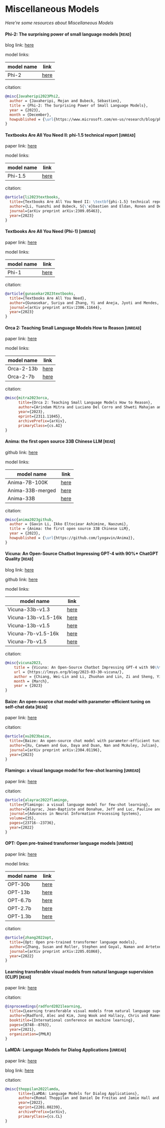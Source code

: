 # Miscellaneous Models
*Here're some resources about Miscellaneous Models*


#### Phi-2: The surprising power of small language models [`READ`]

blog link: [here](https://www.microsoft.com/en-us/research/blog/phi-2-the-surprising-power-of-small-language-models/)

model links:

|model name|link|
|-|-|
|Phi-2|[here](https://huggingface.co/microsoft/phi-2)|

citation:
```bibtex
@misc{Javaheripi2023Phi2,
  author = {Javaheripi, Mojan and Bubeck, Sébastien},
  title = {Phi-2: The Surprising Power of Small Language Models},
  year = {2023},
  month = {December},
  howpublished = {\url{https://www.microsoft.com/en-us/research/blog/phi-2-the-surprising-power-of-small-language-models/}},
}
```

#### Textbooks Are All You Need II: phi-1.5 technical report [`UNREAD`]

paper link: [here](https://arxiv.org/pdf/2309.05463.pdf)

model links:

|model name|link|
|-|-|
|Phi-1.5|[here](https://huggingface.co/microsoft/phi-1_5)|

citation:
```bibtex
@article{li2023textbooks,
  title={Textbooks Are All You Need II: \textbf{phi-1.5} technical report},
  author={Li, Yuanzhi and Bubeck, S{\'e}bastien and Eldan, Ronen and Del Giorno, Allie and Gunasekar, Suriya and Lee, Yin Tat},
  journal={arXiv preprint arXiv:2309.05463},
  year={2023}
}

```


#### Textbooks Are All You Need (Phi-1) [`UNREAD`]

paper link: [here](https://arxiv.org/pdf/2306.11644.pdf)

model links:

|model name|link|
|-|-|
|Phi-1|[here](https://huggingface.co/microsoft/phi-1)|

citation:
```bibtex
@article{gunasekar2023textbooks,
  title={Textbooks Are All You Need},
  author={Gunasekar, Suriya and Zhang, Yi and Aneja, Jyoti and Mendes, Caio C{\'e}sar Teodoro and Del Giorno, Allie and Gopi, Sivakanth and Javaheripi, Mojan and Kauffmann, Piero and de Rosa, Gustavo and Saarikivi, Olli and others},
  journal={arXiv preprint arXiv:2306.11644},
  year={2023}
}
```



#### Orca 2: Teaching Small Language Models How to Reason [`UNREAD`]

paper link: [here](https://arxiv.org/pdf/2311.11045.pdf)

model links: 

|model name|link|
|-|-|
|Orca-2-13b|[here](https://huggingface.co/microsoft/Orca-2-13b)|
|Orca-2-7b|[here](https://huggingface.co/microsoft/Orca-2-7b)|

citation:
```bibtex
@misc{mitra2023orca,
      title={Orca 2: Teaching Small Language Models How to Reason}, 
      author={Arindam Mitra and Luciano Del Corro and Shweti Mahajan and Andres Codas and Clarisse Simoes and Sahaj Agarwal and Xuxi Chen and Anastasia Razdaibiedina and Erik Jones and Kriti Aggarwal and Hamid Palangi and Guoqing Zheng and Corby Rosset and Hamed Khanpour and Ahmed Awadallah},
      year={2023},
      eprint={2311.11045},
      archivePrefix={arXiv},
      primaryClass={cs.AI}
}
```


#### Anima: the first open source 33B Chinese LLM [`READ`]

github link: [here](https://github.com/lyogavin/Anima)

model links: 

|model name|link|
|-|-|
|Anima-7B-100K|[here](https://huggingface.co/lyogavin/Anima-7B-100K)|
|Anima-33B-merged|[here](https://huggingface.co/lyogavin/Anima33B-merged)|
|Anima-33B|[here](https://huggingface.co/lyogavin/Anima33B)|

citation:
```bibtex
@misc{anima2023github,
  author = {Gavin Li, Ikko Eltociear Ashimine, Naozumi},
  title = {Anima: the first open source 33B Chinese LLM},
  year = {2023},
  howpublished = {\url{https://github.com/lyogavin/Anima}},
}
```


#### Vicuna: An Open-Source Chatbot Impressing GPT-4 with 90%* ChatGPT Quality [`READ`]

blog link: [here](https://lmsys.org/blog/2023-03-30-vicuna/)

github link: [here](https://github.com/lm-sys/FastChat)

model links: 

|model name|link|
|-|-|
|Vicuna-33b-v1.3|[here](https://huggingface.co/lmsys/vicuna-33b-v1.3)|
|Vicuna-13b-v1.5-16k|[here](https://huggingface.co/lmsys/vicuna-13b-v1.5-16k)|
|Vicuna-13b-v1.5|[here](https://huggingface.co/lmsys/vicuna-13b-v1.5)|
|Vicuna-7b-v1.5-16k|[here](https://huggingface.co/lmsys/vicuna-7b-v1.5-16k)|
|Vicuna-7b-v1.5|[here](https://huggingface.co/lmsys/vicuna-7b-v1.5)|

citation:
```bibtex
@misc{vicuna2023,
    title = {Vicuna: An Open-Source Chatbot Impressing GPT-4 with 90\%* ChatGPT Quality},
    url = {https://lmsys.org/blog/2023-03-30-vicuna/},
    author = {Chiang, Wei-Lin and Li, Zhuohan and Lin, Zi and Sheng, Ying and Wu, Zhanghao and Zhang, Hao and Zheng, Lianmin and Zhuang, Siyuan and Zhuang, Yonghao and Gonzalez, Joseph E. and Stoica, Ion and Xing, Eric P.},
    month = {March},
    year = {2023}
}
```

#### Baize: An open-source chat model with parameter-efficient tuning on self-chat data [`READ`]

paper link: [here](https://arxiv.org/pdf/2304.01196)

citation: 
```bibtex
@article{xu2023baize,
  title={Baize: An open-source chat model with parameter-efficient tuning on self-chat data},
  author={Xu, Canwen and Guo, Daya and Duan, Nan and McAuley, Julian},
  journal={arXiv preprint arXiv:2304.01196},
  year={2023}
}
```


#### Flamingo: a visual language model for few-shot learning [`UNREAD`]

paper link: [here](https://proceedings.neurips.cc/paper_files/paper/2022/file/960a172bc7fbf0177ccccbb411a7d800-Paper-Conference.pdf)

citation: 
```bibtex
@article{alayrac2022flamingo,
  title={Flamingo: a visual language model for few-shot learning},
  author={Alayrac, Jean-Baptiste and Donahue, Jeff and Luc, Pauline and Miech, Antoine and Barr, Iain and Hasson, Yana and Lenc, Karel and Mensch, Arthur and Millican, Katherine and Reynolds, Malcolm and others},
  journal={Advances in Neural Information Processing Systems},
  volume={35},
  pages={23716--23736},
  year={2022}
}
```


#### OPT: Open pre-trained transformer language models [`UNREAD`]

paper link: [here](https://arxiv.org/pdf/2205.01068.pdf?fbclid=IwAR1_0YiQKgxIsy8unzoLvL9E2OA41_kze-H0YvhoCzIQUp_gk-MR9dUs2ZE)

model links: 

|model name|link|
|-|-|
|OPT-30b|[here](https://huggingface.co/facebook/opt-30b)|
|OPT-13b|[here](https://huggingface.co/facebook/opt-13b)|
|OPT-6.7b|[here](https://huggingface.co/facebook/opt-6.7b)|
|OPT-2.7b|[here](https://huggingface.co/facebook/opt-2.7b)|
|OPT-1.3b|[here](https://huggingface.co/facebook/opt-1.3b)|

citation: 
```bibtex
@article{zhang2022opt,
  title={Opt: Open pre-trained transformer language models},
  author={Zhang, Susan and Roller, Stephen and Goyal, Naman and Artetxe, Mikel and Chen, Moya and Chen, Shuohui and Dewan, Christopher and Diab, Mona and Li, Xian and Lin, Xi Victoria and others},
  journal={arXiv preprint arXiv:2205.01068},
  year={2022}
}
```


#### Learning transferable visual models from natural language supervision (CLIP) [`READ`]

paper link: [here](http://proceedings.mlr.press/v139/radford21a/radford21a.pdf)

citation: 
```bibtex
@inproceedings{radford2021learning,
  title={Learning transferable visual models from natural language supervision},
  author={Radford, Alec and Kim, Jong Wook and Hallacy, Chris and Ramesh, Aditya and Goh, Gabriel and Agarwal, Sandhini and Sastry, Girish and Askell, Amanda and Mishkin, Pamela and Clark, Jack and others},
  booktitle={International conference on machine learning},
  pages={8748--8763},
  year={2021},
  organization={PMLR}
}
```
    

#### LaMDA: Language Models for Dialog Applications [`UNREAD`]

paper link: [here](https://arxiv.org/pdf/2201.08239.pdf)

blog link: [here](https://blog.google/technology/ai/lamda/)

citation:
```bibtex
@misc{thoppilan2022lamda,
      title={LaMDA: Language Models for Dialog Applications}, 
      author={Romal Thoppilan and Daniel De Freitas and Jamie Hall and Noam Shazeer and Apoorv Kulshreshtha and Heng-Tze Cheng and Alicia Jin and Taylor Bos and Leslie Baker and Yu Du and YaGuang Li and Hongrae Lee and Huaixiu Steven Zheng and Amin Ghafouri and Marcelo Menegali and Yanping Huang and Maxim Krikun and Dmitry Lepikhin and James Qin and Dehao Chen and Yuanzhong Xu and Zhifeng Chen and Adam Roberts and Maarten Bosma and Vincent Zhao and Yanqi Zhou and Chung-Ching Chang and Igor Krivokon and Will Rusch and Marc Pickett and Pranesh Srinivasan and Laichee Man and Kathleen Meier-Hellstern and Meredith Ringel Morris and Tulsee Doshi and Renelito Delos Santos and Toju Duke and Johnny Soraker and Ben Zevenbergen and Vinodkumar Prabhakaran and Mark Diaz and Ben Hutchinson and Kristen Olson and Alejandra Molina and Erin Hoffman-John and Josh Lee and Lora Aroyo and Ravi Rajakumar and Alena Butryna and Matthew Lamm and Viktoriya Kuzmina and Joe Fenton and Aaron Cohen and Rachel Bernstein and Ray Kurzweil and Blaise Aguera-Arcas and Claire Cui and Marian Croak and Ed Chi and Quoc Le},
      year={2022},
      eprint={2201.08239},
      archivePrefix={arXiv},
      primaryClass={cs.CL}
}
```